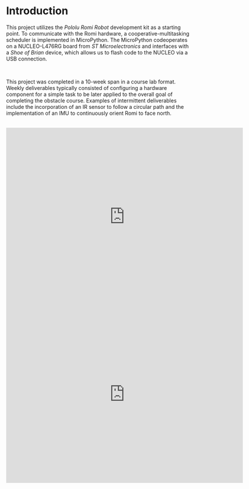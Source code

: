# Introduction

This project utilizes the *Pololu Romi Robot* development kit as a starting 
point. To communicate with the Romi hardware, a cooperative-multitasking 
scheduler is implemented in MicroPython. The MicroPython codeoperates on a 
NUCLEO-L476RG board from *ST Microelectronics* and interfaces with
a *Shoe of Brian* device, which allows us to flash code to the NUCLEO via a USB
connection.

<br> 

This project was completed in a 10-week span in a course lab format. Weekly 
deliverables typically consisted of configuring a hardware component for a 
simple task to be later applied to the overall goal of completing the obstacle 
course. Examples of intermittent deliverables include the incorporation of an IR 
sensor to follow a circular path and the implementation of an IMU to 
continuously orient Romi to face north.

<br>

<iframe width="640" height="480" src="https://youtube.com/embed/3Css1bU7fEk" frameborder="0" allowfullscreen></iframe>

<br>

<iframe width="640" height="480" src="https://youtube.com/embed/MiV6J51lPGQ" frameborder="0" allowfullscreen></iframe>